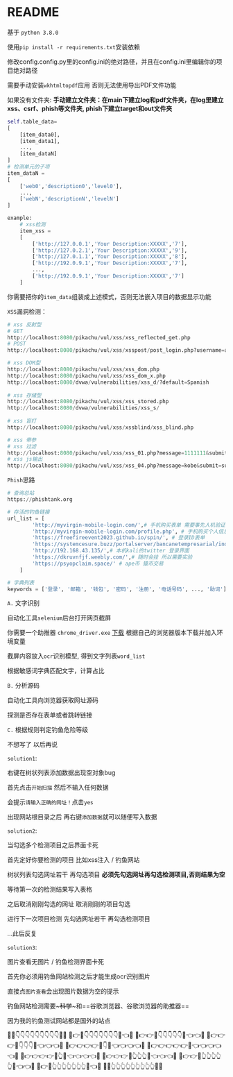 # README

基于 `python 3.8.0`

使用`pip install -r requirements.txt`安装依赖

修改config.config.py里的config.ini的绝对路径，并且在config.ini里编辑你的项目绝对路径

需要手动安装`wkhtmltopdf`应用 否则无法使用导出PDF文件功能

如果没有文件夹:
**手动建立文件夹：在main下建立log和pdf文件夹，在log里建立xss、csrf、phish等文件夹, phish下建立target和out文件夹**

```python
self.table_data=
[
    [item_data0],
    [item_data1],
    ...,
    [item_dataN]
]
# 检测单元的子项
item_dataN =
[
    ['web0','description0','level0'],
    ...,
    ['webN','descriptionN','levelN']
]

example:
    # xss检测
    item_xss =
    [
        ['http://127.0.0.1','Your Description:XXXXX','7'],
        ['http://127.0.2.1','Your Description:XXXXX','9'],
        ['http://127.0.1.1','Your Description:XXXXX','8'],
        ['http://192.0.9.1','Your Description:XXXXX','7'],
        ...,
        ['http://192.0.9.1','Your Description:XXXXX','7']
    ]
```

你需要把你的`item_data`组装成上述模式，否则无法嵌入项目的数据显示功能



`XSS`漏洞检测：

```python
# xss 反射型
# GET
http://localhost:8080/pikachu/vul/xss/xss_reflected_get.php
# POST
http://localhost:8080/pikachu/vul/xss/xsspost/post_login.php?username=admin&password=123456&submit=submit

# xss DOM型
http://localhost:8080/pikachu/vul/xss/xss_dom.php
http://localhost:8080/pikachu/vul/xss/xss_dom_x.php
http://localhost:8080/dvwa/vulnerabilities/xss_d/?default=Spanish
        
# xss 存储型
http://localhost:8080/pikachu/vul/xss/xss_stored.php
http://localhost:8080/dvwa/vulnerabilities/xss_s/
        
# xss 盲打
http://localhost:8080/pikachu/vul/xss/xssblind/xss_blind.php

# xss 带参
# xss 过滤
http://localhost:8080/pikachu/vul/xss/xss_01.php?message=1111111&submit=submit
# xss js输出
http://localhost:8080/pikachu/vul/xss/xss_04.php?message=kobe&submit=submit
```



`Phish`思路

```python
# 查询总站
https://phishtank.org

# 存活的钓鱼链接
url_list = [
        'http://myvirgin-mobile-login.com/',# 手机购买表单 需要事先人机验证
        'http://myvirgin-mobile-login.com/profile.php', # 手机购买个人信息 需要事先人机验证
        'https://freefireevent2023.github.io/spin/', # 登录ID表单
        'https://systemcesure.buzz/portalserver/bancanetempresarial/index/public/', # 伪造公司介绍面
        'http://192.168.43.135/',# 本机kali的twitter 登录界面
        'https://dkruvnfjf.weebly.com/',# 随时会挂 所以需要实验
        'https://psyopclaim.space/' # ape币 猿币交易
    ]

# 字典列表
keywords = ['登录', '邮箱', '钱包', '密码', '注册', '电话号码', ..., '助词']
```



`A.` 文字识别

自动化工具`selenium`后台打开网页截屏

你需要一个助推器 `chrome_driver.exe` [下载](http://chromedriver.storage.googleapis.com/index.html) 根据自己的浏览器版本下载并加入环境变量

截屏内容放入`ocr`识别模型, 得到文字列表`word_list`

根据敏感词字典匹配文字，计算占比

`B.` 分析源码

自动化工具向浏览器获取网址源码

探测是否存在表单或者跳转链接

`C.` 根据规则判定钓鱼危险等级

不想写了 以后再说



`solution1`:

右键在树状列表添加数据出现空对象bug

首先点击`开始扫描` 然后不输入任何数据 

会提示`请输入正确的网址！`点击`yes` 

出现网站根目录之后 再右键`添加数据`就可以随便写入数据

`solution2`:

当勾选多个检测项目之后界面卡死

首先定好你要检测的项目 比如xss注入 / 钓鱼网站

树状列表勾选网址若干 再勾选项目 **必须先勾选网址再勾选检测项目,否则结果为空**

等待第一次的检测结果写入表格

之后取消刚刚勾选的网址 取消刚刚的项目勾选

进行下一次项目检测 先勾选网址若干 再勾选检测项目

...此后反复

`solution3`:

图片查看无图片 / 钓鱼检测界面卡死

首先你必须用钓鱼网站检测之后才能生成ocr识别图片

直接点`图片查看`会出现图片数据为空的提示

钓鱼网站检测需要~~~科学~~~和==谷歌浏览器、谷歌浏览器的助推器==

因为我的钓鱼测试网站都是国外的站点

🤣🤣👇👇👇👇👇👇👇👇👇🤣🤣
🤣👉🤣👇👇👇👇👇👇👇🤣👈🤣
🤣👉👉🤣👇👇👇👇👇🤣👈👈🤣
🤣👉👉👉🤣👇👇👇🤣👈👈👈🤣
🤣👉👉👉👉🤣👇🤣👈👈👈👈🤣
🤣👉👉👉👉👉🤡👈👈👈👈👈🤣
🤣👉👉👉👉🤣👆🤣👈👈👈👈🤣
🤣👉👉👉🤣👆👆👆🤣👈👈👈🤣
🤣👉👉🤣👆👆👆👆👆🤣👈👈🤣
🤣👉🤣👆👆👆👆👆👆👆🤣👈🤣
🤣🤣👆👆👆👆👆👆👆👆👆🤣🤣

